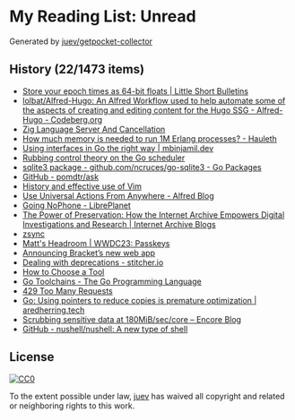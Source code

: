# My Reading List: Unread

Generated by [juev/getpocket-collector](https://github.com/juev/getpocket-collector)

## History (22/1473 items)

- [Store your epoch times as 64-bit floats | Little Short Bulletins](https://leebutterman.com/2021/02/01/store-your-unix-epoch-times-as-float64.html)
- [lolbat/Alfred-Hugo: An Alfred Workflow used to help automate some of the aspects of creating and editing content for the Hugo SSG - Alfred-Hugo - Codeberg.org](https://codeberg.org/lolbat/Alfred-Hugo)
- [Zig Language Server And Cancellation](https://matklad.github.io/2023/05/06/zig-language-server-and-cancellation.html)
- [How much memory is needed to run 1M Erlang processes? - Hauleth](https://hauleth.dev/post/beam-process-memory-usage)
- [Using interfaces in Go the right way | mbinjamil.dev](https://mbinjamil.dev/writings/using-interfaces-in-go/)
- [Rubbing control theory on the Go scheduler](https://www.cockroachlabs.com/blog/rubbing-control-theory/)
- [sqlite3 package - github.com/ncruces/go-sqlite3 - Go Packages](https://pkg.go.dev/github.com/ncruces/go-sqlite3#section-readme)
- [GitHub - pomdtr/ask](https://github.com/pomdtr/ask)
- [History and effective use of Vim](https://begriffs.com/posts/2019-07-19-history-use-vim.html)
- [Use Universal Actions From Anywhere - Alfred Blog](https://www.alfredapp.com/blog/tips-and-tricks/universal-actions-from-anywhere/)
- [Going NoPhone - LibrePlanet](https://libreplanet.org/wiki/Going_NoPhone)
- [The Power of Preservation: How the Internet Archive Empowers Digital Investigations and Research | Internet Archive Blogs](https://blog.archive.org/2023/06/08/the-power-of-preservation-how-the-internet-archive-empowers-digital-investigations-and-research/)
- [zsync](https://zsync.xyz)
- [Matt's Headroom | WWDC23: Passkeys](https://blog.millerti.me/2023/06/10/wwdc23-passkeys/)
- [Announcing Bracket’s new web app](https://www.usebracket.com/post/announcing-brackets-new-web-app)
- [Dealing with deprecations - stitcher.io](https://stitcher.io/blog/dealing-with-deprecations)
- [How to Choose a Tool](https://karl-voit.at/2021/01/18/tool-choices/)
- [Go Toolchains - The Go Programming Language](https://go.dev/doc/toolchain)
- [429 Too Many Requests](https://bitfieldconsulting.com/golang/fuzz-target)
- [Go: Using pointers to reduce copies is premature optimization | aredherring.tech](https://trinitroglycerin.github.io/2023/06/10/Go-Using-pointers-to-reduce-copies-is-premature-optimization/)
- [Scrubbing sensitive data at 180MiB/sec/core – Encore Blog](https://encore.dev/blog/scrubbing-sensitive-data)
- [GitHub - nushell/nushell: A new type of shell](https://github.com/nushell/nushell)

## License

[![CC0](https://mirrors.creativecommons.org/presskit/buttons/88x31/svg/cc-zero.svg)](https://creativecommons.org/publicdomain/zero/1.0/)

To the extent possible under law, [juev](https://github.com/juev) has waived all copyright and related or neighboring rights to this work.
